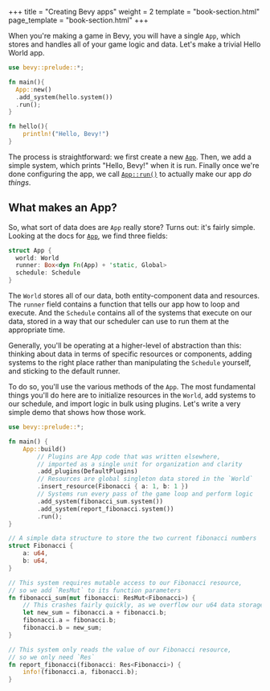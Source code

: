 +++
title = "Creating Bevy apps"
weight = 2
template = "book-section.html"
page_template = "book-section.html"
+++

When you're making a game in Bevy, you will have a single `App`, which stores and handles all of your game logic and data.
Let's make a trivial Hello World app.

```rust
use bevy::prelude::*;

fn main(){
  App::new()
  .add_system(hello.system())
  .run();
}

fn hello(){
    println!("Hello, Bevy!")
}
```

The process is straightforward: we first create a new [`App`](https://docs.rs/bevy/latest/bevy/app/struct.App.html).
Then, we add a simple system, which prints "Hello, Bevy!" when it is run.
Finally once we're done configuring the app, we call [`App::run()`](https://docs.rs/bevy/latest/bevy/app/struct.App.html#method.run) to actually make our app *do things*.

## What makes an App?

So, what sort of data does are `App` really store?
Turns out: it's fairly simple.
Looking at the docs for [`App`](https://docs.rs/bevy/latest/bevy/app/struct.App.html), we find three fields:

```rust
struct App {
  world: World
  runner: Box<dyn Fn(App) + 'static, Global>
  schedule: Schedule
}
```

The `World` stores all of our data, both entity-component data and resources.
The `runner` field contains a function that tells our app how to loop and execute.
And the `Schedule` contains all of the systems that execute on our data, stored in a way that our scheduler can use to run them at the appropriate time.

Generally, you'll be operating at a higher-level of abstraction than this: thinking about data in terms of specific resources or components, adding systems to the right place rather than manipulating the `Schedule` yourself, and sticking to the default runner.

To do so, you'll use the various methods of the `App`.
The most fundamental things you'll do here are to initialize resources in the `World`, add systems to our schedule, and import logic in bulk using plugins.
Let's write a very simple demo that shows how those work.

```rust
use bevy::prelude::*;

fn main() {
    App::build()
        // Plugins are App code that was written elsewhere,
        // imported as a single unit for organization and clarity
        .add_plugins(DefaultPlugins)
        // Resources are global singleton data stored in the `World`
        .insert_resource(Fibonacci { a: 1, b: 1 })
        // Systems run every pass of the game loop and perform logic
        .add_system(fibonacci_sum.system())
        .add_system(report_fibonacci.system())
        .run();
}

// A simple data structure to store the two current fibonacci numbers
struct Fibonacci {
    a: u64,
    b: u64,
}

// This system requires mutable access to our Fibonacci resource,
// so we add `ResMut` to its function parameters
fn fibonacci_sum(mut fibonacci: ResMut<Fibonacci>) {
    // This crashes fairly quickly, as we overflow our u64 data storage
    let new_sum = fibonacci.a + fibonacci.b;
    fibonacci.a = fibonacci.b;
    fibonacci.b = new_sum;
}

// This system only reads the value of our Fibonacci resource,
// so we only need `Res`
fn report_fibonacci(fibonacci: Res<Fibonacci>) {
    info!(fibonacci.a, fibonacci.b);
}
```
